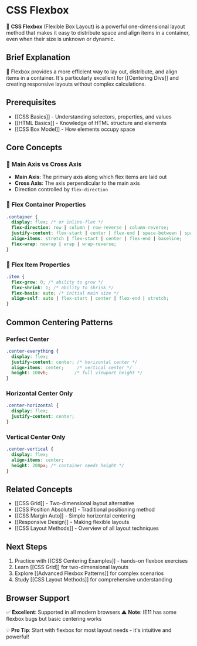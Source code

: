 # CSS Flexbox

🌟 **CSS Flexbox** (Flexible Box Layout) is a powerful one-dimensional layout method that makes it easy to distribute space and align items in a container, even when their size is unknown or dynamic.

## Brief Explanation

🔧 Flexbox provides a more efficient way to lay out, distribute, and align items in a container. It's particularly excellent for [[Centering Divs]] and creating responsive layouts without complex calculations.

## Prerequisites

- [[CSS Basics]] - Understanding selectors, properties, and values
- [[HTML Basics]] - Knowledge of HTML structure and elements
- [[CSS Box Model]] - How elements occupy space

## Core Concepts

### 🎯 Main Axis vs Cross Axis
- **Main Axis**: The primary axis along which flex items are laid out
- **Cross Axis**: The axis perpendicular to the main axis
- Direction controlled by `flex-direction`

### 🔄 Flex Container Properties
```css
.container {
  display: flex; /* or inline-flex */
  flex-direction: row | column | row-reverse | column-reverse;
  justify-content: flex-start | center | flex-end | space-between | space-around | space-evenly;
  align-items: stretch | flex-start | center | flex-end | baseline;
  flex-wrap: nowrap | wrap | wrap-reverse;
}
```

### 🎨 Flex Item Properties
```css
.item {
  flex-grow: 0; /* ability to grow */
  flex-shrink: 1; /* ability to shrink */
  flex-basis: auto; /* initial main size */
  align-self: auto | flex-start | center | flex-end | stretch;
}
```

## Common Centering Patterns

### Perfect Center
```css
.center-everything {
  display: flex;
  justify-content: center; /* horizontal center */
  align-items: center;     /* vertical center */
  height: 100vh;          /* full viewport height */
}
```

### Horizontal Center Only
```css
.center-horizontal {
  display: flex;
  justify-content: center;
}
```

### Vertical Center Only
```css
.center-vertical {
  display: flex;
  align-items: center;
  height: 200px; /* container needs height */
}
```

## Related Concepts

- [[CSS Grid]] - Two-dimensional layout alternative
- [[CSS Position Absolute]] - Traditional positioning method
- [[CSS Margin Auto]] - Simple horizontal centering
- [[Responsive Design]] - Making flexible layouts
- [[CSS Layout Methods]] - Overview of all layout techniques

## Next Steps

1. Practice with [[CSS Centering Examples]] - hands-on flexbox exercises
2. Learn [[CSS Grid]] for two-dimensional layouts
3. Explore [[Advanced Flexbox Patterns]] for complex scenarios
4. Study [[CSS Layout Methods]] for comprehensive understanding

## Browser Support

✅ **Excellent**: Supported in all modern browsers
⚠️ **Note**: IE11 has some flexbox bugs but basic centering works

💡 **Pro Tip**: Start with flexbox for most layout needs - it's intuitive and powerful!